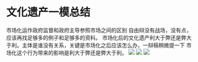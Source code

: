 # 文化遗产一模总结
市场化运作政府监督和政府主导参照市场之间的区别 
自由辩没有战场，没有点，应该再找足够多的例子和足够多的资料。 
市场化后的文化遗产利大于弊还是弊大于利。主体是谁没有关系，关键是市场化之后应该怎么办，一辩稿稍微提一下 
市场化这个行为带来的影响是利大于弊还是弊大于利。 
![](&&&SFLOCALFILEPATH&&&unknown.jpg)
![](&&&SFLOCALFILEPATH&&&unknown.jpg)
![](&&&SFLOCALFILEPATH&&&unknown.jpg)
